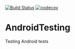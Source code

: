 [![Build Status](https://travis-ci.org/MJGibson/AndroidTesting.svg?branch=main)](https://travis-ci.org/MJGibson/AndroidTesting)
[![codecov](https://codecov.io/gh/MJGibson/AndroidTesting/branch/main/graph/badge.svg?token=RRKIXN0ACQ)](https://codecov.io/gh/MJGibson/AndroidTesting)

# AndroidTesting
Testing Android tests
